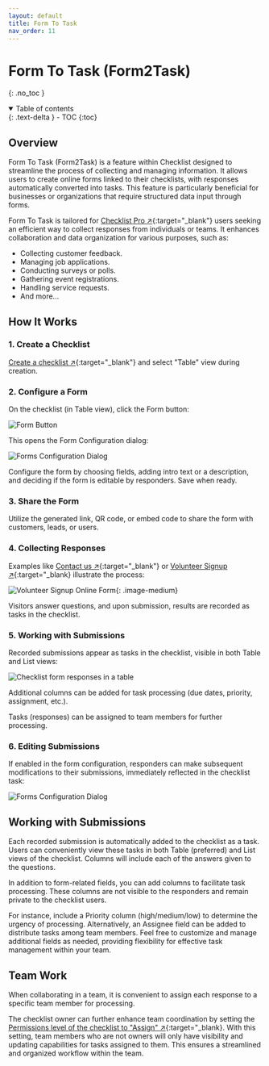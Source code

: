 ```yaml
---
layout: default
title: Form To Task
nav_order: 11
---
```


# Form To Task (Form2Task)

{: .no_toc }

<details open markdown="block">
  <summary>
    Table of contents
  </summary>
  {: .text-delta }
- TOC
{:toc}
</details>

## Overview

Form To Task (Form2Task) is a feature within Checklist designed to streamline the process of collecting and managing information. It allows users to create online forms linked to their checklists, with responses automatically converted into tasks. This feature is particularly beneficial for businesses or organizations that require structured data input through forms.

Form To Task is tailored for [Checklist Pro ↗](https://checklist.com/pricing "Checklist Pricing"){:target="\_blank"} users seeking an efficient way to collect responses from individuals or teams. It enhances collaboration and data organization for various purposes, such as:

- Collecting customer feedback.
- Managing job applications.
- Conducting surveys or polls.
- Gathering event registrations.
- Handling service requests.
- And more...

## How It Works

### 1. Create a Checklist

[Create a checklist ↗](/checklists/checklists/#creating-checklists){:target="\_blank"} and select "Table" view during creation.

### 2. Configure a Form

On the checklist (in Table view), click the Form button:

![Form Button](/assets/images/form-to-task/forms-button.png)

This opens the Form Configuration dialog:

![Forms Configuration Dialog](/assets/images/form-to-task/forms-configuration-dialog.png)

Configure the form by choosing fields, adding intro text or a description, and deciding if the form is editable by responders. Save when ready.

### 3. Share the Form

Utilize the generated link, QR code, or embed code to share the form with customers, leads, or users.

### 4. Collecting Responses

Examples like [Contact us ↗](https://checklist.com/forms/contact "Online Contact Us Form builder"){:target="\_blank"} or [Volunteer Signup ↗](https://checklist.com/forms/volunteer-signup "Online Volunteer Signup Form builder"){:target="\_blank} illustrate the process:

![Volunteer Signup Online Form](/assets/images/start/form-2-task-form.png){: .image-medium}

Visitors answer questions, and upon submission, results are recorded as tasks in the checklist.

### 5. Working with Submissions

Recorded submissions appear as tasks in the checklist, visible in both Table and List views:

![Checklist form responses in a table](/assets/images/start/form-2-task-table.png)

Additional columns can be added for task processing (due dates, priority, assignment, etc.).

Tasks (responses) can be assigned to team members for further processing.

### 6. Editing Submissions

If enabled in the form configuration, responders can make subsequent modifications to their submissions, immediately reflected in the checklist task:

![Forms Configuration Dialog](/assets/images/form-to-task/forms-configuration-dialog.png)

## Working with Submissions

Each recorded submission is automatically added to the checklist as a task. Users can conveniently view these tasks in both Table (preferred) and List views of the checklist. Columns will include each of the answers given to the questions. 

In addition to form-related fields, you can add columns to facilitate task processing. These columns are not visible to the responders and remain private to the checklist users. 

For instance, include a Priority column (high/medium/low) to determine the urgency of processing. Alternatively, an Assignee field can be added to distribute tasks among team members. Feel free to customize and manage additional fields as needed, providing flexibility for effective task management within your team.

## Team Work

When collaborating in a team, it is convenient to assign each response to a specific team member for processing. 

The checklist owner can further enhance team coordination by setting the [Permissions level of the checklist to "Assign" ↗](/checklists/checklist-members/#assign){:target="\_blank}. With this setting, team members who are not owners will only have visibility and updating capabilities for tasks assigned to them. This ensures a streamlined and organized workflow within the team.
